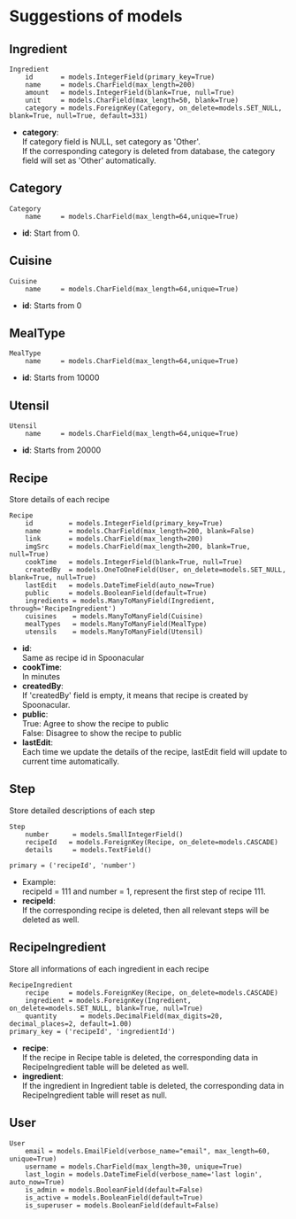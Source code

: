 # Suggestions of models

## Ingredient

    Ingredient
        id       = models.IntegerField(primary_key=True)
        name     = models.CharField(max_length=200)
        amount   = models.IntegerField(blank=True, null=True)
        unit     = models.CharField(max_length=50, blank=True)
        category = models.ForeignKey(Category, on_delete=models.SET_NULL, blank=True, null=True, default=331)

- **category**:  
    If category field is NULL, set category as 'Other'.  
    If the corresponding category is deleted from database, the category field will set as 'Other' automatically.  

## Category

    Category
        name     = models.CharField(max_length=64,unique=True)

- **id**:  Start from 0.

## Cuisine

    Cuisine
        name     = models.CharField(max_length=64,unique=True)

- **id**:  Starts from 0

## MealType

    MealType
        name     = models.CharField(max_length=64,unique=True)

- **id**:  Starts from 10000

## Utensil

    Utensil
        name     = models.CharField(max_length=64,unique=True)

- **id**:  Starts from 20000

## Recipe

Store details of each recipe

    Recipe
        id         = models.IntegerField(primary_key=True)
        name       = models.CharField(max_length=200, blank=False)
        link       = models.CharField(max_length=200)
        imgSrc     = models.CharField(max_length=200, blank=True, null=True)
        cookTime   = models.IntegerField(blank=True, null=True)
        createdBy  = models.OneToOneField(User, on_delete=models.SET_NULL, blank=True, null=True)
        lastEdit   = models.DateTimeField(auto_now=True)
        public     = models.BooleanField(default=True)
        ingredients = models.ManyToManyField(Ingredient, through='RecipeIngredient')
        cuisines    = models.ManyToManyField(Cuisine)
        mealTypes   = models.ManyToManyField(MealType)
        utensils    = models.ManyToManyField(Utensil)


- **id**:  
    Same as recipe id in Spoonacular
- **cookTime**:  
    In minutes
- **createdBy**:  
    If 'createdBy' field is empty, it means that recipe is created by Spoonacular.
- **public**:  
    True:   Agree to show the recipe to public  
    False:  Disagree to show the recipe to public  
- **lastEdit**:  
    Each time we update the details of the recipe, lastEdit field will update to current time automatically.

## Step

Store detailed descriptions of each step

    Step
        number      = models.SmallIntegerField()
        recipeId   = models.ForeignKey(Recipe, on_delete=models.CASCADE)
        details     = models.TextField()

    primary = ('recipeId', 'number')

- Example:  
    recipeId = 111 and number = 1, represent the first step of recipe 111.
- **recipeId**:  
    If the corresponding recipe is deleted, then all relevant steps will be deleted as well.  

## RecipeIngredient

Store all informations of each ingredient in each recipe

    RecipeIngredient
        recipe     = models.ForeignKey(Recipe, on_delete=models.CASCADE)
        ingredient = models.ForeignKey(Ingredient, on_delete=models.SET_NULL, blank=True, null=True)
        quantity      = models.DecimalField(max_digits=20, decimal_places=2, default=1.00)
    primary_key = ('recipeId', 'ingredientId')

- **recipe**:  
    If the recipe in Recipe table is deleted, the corresponding data in RecipeIngredient table will be deleted as well.
- **ingredient**:  
    If the ingredient in Ingredient table is deleted, the corresponding data in RecipeIngredient table will reset as null.

## User

    User
        email = models.EmailField(verbose_name="email", max_length=60, unique=True)  
        username = models.CharField(max_length=30, unique=True)  
        last_login = models.DateTimeField(verbose_name='last login', auto_now=True)  
        is_admin = models.BooleanField(default=False)  
        is_active = models.BooleanField(default=True)  
        is_superuser = models.BooleanField(default=False)  
 

